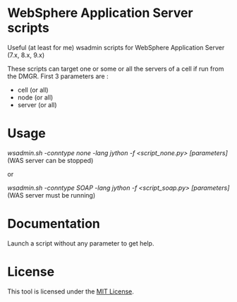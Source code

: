 # WebSphere Application Server scripts
Useful (at least for me) wsadmin scripts for WebSphere Application Server (7.x, 8.x, 9.x)

These scripts can target one or some or all the servers of a cell if run from the DMGR.
First 3 parameters are :
  * cell (or all)
  * node (or all)
  * server (or all)
  

# Usage
*wsadmin.sh -conntype none -lang jython -f <script_none.py> [parameters]*
(WAS server can be stopped)

or 

*wsadmin.sh -conntype SOAP -lang jython -f <script_soap.py> [parameters]*
(WAS server must be running)
  
# Documentation
Launch a script without any parameter to get help.

# License
This tool is licensed under the [MIT License](LICENSE).

